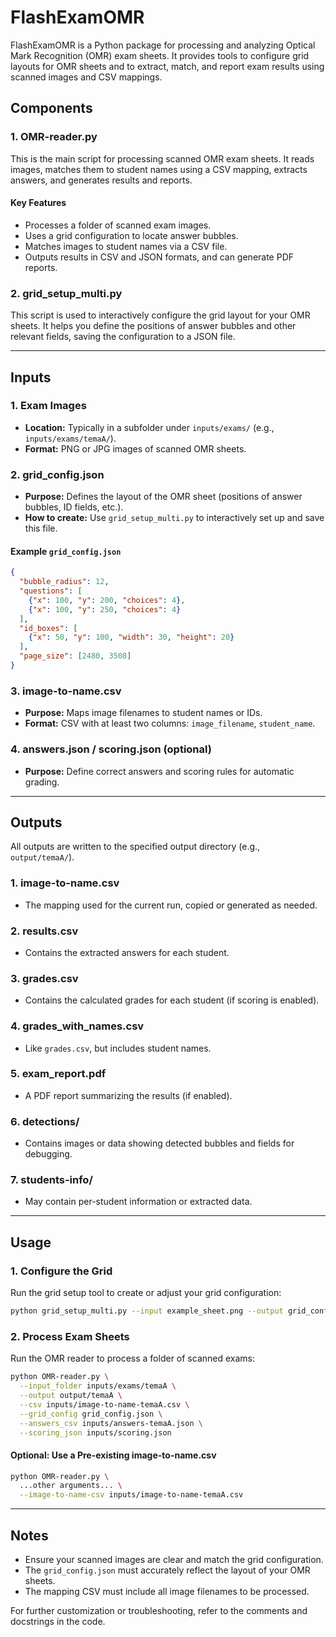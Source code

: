 # FlashExamOMR

FlashExamOMR is a Python package for processing and analyzing Optical Mark Recognition (OMR) exam sheets. It provides tools to configure grid layouts for OMR sheets and to extract, match, and report exam results using scanned images and CSV mappings.

## Components

### 1. OMR-reader.py

This is the main script for processing scanned OMR exam sheets. It reads images, matches them to student names using a CSV mapping, extracts answers, and generates results and reports.

#### Key Features
- Processes a folder of scanned exam images.
- Uses a grid configuration to locate answer bubbles.
- Matches images to student names via a CSV file.
- Outputs results in CSV and JSON formats, and can generate PDF reports.

### 2. grid_setup_multi.py

This script is used to interactively configure the grid layout for your OMR sheets. It helps you define the positions of answer bubbles and other relevant fields, saving the configuration to a JSON file.

---

## Inputs

### 1. Exam Images
- **Location:** Typically in a subfolder under `inputs/exams/` (e.g., `inputs/exams/temaA/`).
- **Format:** PNG or JPG images of scanned OMR sheets.

### 2. grid_config.json
- **Purpose:** Defines the layout of the OMR sheet (positions of answer bubbles, ID fields, etc.).
- **How to create:** Use `grid_setup_multi.py` to interactively set up and save this file.

#### Example `grid_config.json`

```json
{
  "bubble_radius": 12,
  "questions": [
    {"x": 100, "y": 200, "choices": 4},
    {"x": 100, "y": 250, "choices": 4}
  ],
  "id_boxes": [
    {"x": 50, "y": 100, "width": 30, "height": 20}
  ],
  "page_size": [2480, 3508]
}
```

### 3. image-to-name.csv
- **Purpose:** Maps image filenames to student names or IDs.
- **Format:** CSV with at least two columns: `image_filename`, `student_name`.

### 4. answers.json / scoring.json (optional)
- **Purpose:** Define correct answers and scoring rules for automatic grading.

---

## Outputs

All outputs are written to the specified output directory (e.g., `output/temaA/`).

### 1. image-to-name.csv
- The mapping used for the current run, copied or generated as needed.

### 2. results.csv
- Contains the extracted answers for each student.

### 3. grades.csv
- Contains the calculated grades for each student (if scoring is enabled).

### 4. grades_with_names.csv
- Like `grades.csv`, but includes student names.

### 5. exam_report.pdf
- A PDF report summarizing the results (if enabled).

### 6. detections/
- Contains images or data showing detected bubbles and fields for debugging.

### 7. students-info/
- May contain per-student information or extracted data.

---

## Usage

### 1. Configure the Grid

Run the grid setup tool to create or adjust your grid configuration:

```bash
python grid_setup_multi.py --input example_sheet.png --output grid_config.json
```

### 2. Process Exam Sheets

Run the OMR reader to process a folder of scanned exams:

```bash
python OMR-reader.py \
  --input_folder inputs/exams/temaA \
  --output output/temaA \
  --csv inputs/image-to-name-temaA.csv \
  --grid_config grid_config.json \
  --answers_csv inputs/answers-temaA.json \
  --scoring_json inputs/scoring.json
```

#### Optional: Use a Pre-existing image-to-name.csv

```bash
python OMR-reader.py \
  ...other arguments... \
  --image-to-name-csv inputs/image-to-name-temaA.csv
```

---

## Notes

- Ensure your scanned images are clear and match the grid configuration.
- The `grid_config.json` must accurately reflect the layout of your OMR sheets.
- The mapping CSV must include all image filenames to be processed.

For further customization or troubleshooting, refer to the comments and docstrings in the code.
